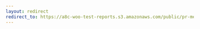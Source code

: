 ```yaml
---
layout: redirect
redirect_to: https://a8c-woo-test-reports.s3.amazonaws.com/public/pr-merge/40833/e2e/index.html
---
```

